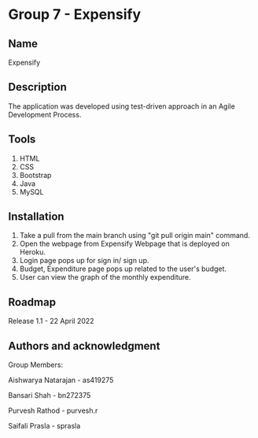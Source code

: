 # Group 7 - Expensify



## Name
Expensify 

## Description

The application was developed using test-driven approach in an Agile Development Process.

## Tools
1. HTML
2. CSS
3. Bootstrap
4. Java
5. MySQL


## Installation

1. Take a pull from the main branch using "git pull origin main" command.
2. Open the webpage from Expensify Webpage that is deployed on Heroku.
3. Login page  pops up for sign in/ sign up.
4. Budget, Expenditure page pops up related to the user's budget.
5. User can view the graph of the monthly expenditure.

## Roadmap

Release 1.1 - 22 April 2022



## Authors and acknowledgment
Group Members:

Aishwarya Natarajan - as419275

Bansari Shah - bn272375

Purvesh Rathod - purvesh.r

Saifali Prasla - sprasla



